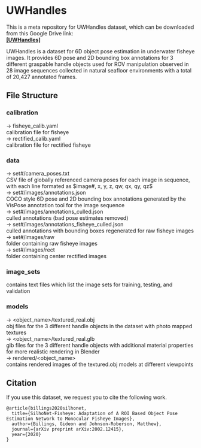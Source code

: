 # UWHandles
This is a meta repository for UWHandles dataset, which can be downloaded from this Google Drive link:  
[**[UWHandles]**](https://drive.google.com/file/d/1mZYeBiceVeo9dRYaCuJBaY63NufiA_fB/view?usp=sharing)

UWHandles is a dataset for 6D object pose estimation in underwater fisheye images. It provides 6D pose and 2D bounding box annotations for 3 different graspable handle objects used for ROV manipulation observed in 28 image sequences collected in natural seafloor environments with a total of 20,427 annotated frames.

## File Structure

### calibration
-> fisheye_calib.yaml  
calibration file for fisheye  
-> rectified_calib.yaml  
calibration file for rectified fisheye  

### data
-> set#/camera_poses.txt  
CSV file of globally referenced camera poses for each image in sequence, with each line formated as $image#, x, y, z, qw, qx, qy, qz$  
-> set#/images/annotations.json  
COCO style 6D pose and 2D bounding box annotations generated by the VisPose annotation tool for the image sequence  
-> set#/images/annotations_culled.json  
culled annotations (bad pose estimates removed)  
-> set#/images/annotations_fisheye_culled.json  
culled annotations with bounding boxes regenerated for raw fisheye images  
-> set#/images/raw  
folder containing raw fisheye images  
-> set#/images/rect  
folder containing center rectified images  

### image_sets
contains text files which list the image sets for training, testing, and validation  

### models
-> <object_name>/textured_real.obj  
obj files for the 3 different handle objects in the dataset with photo mapped textures  
-> <object_name>/textured_real.glb  
glb files for the 3 different handle objects with additional material properties for more realistic rendering in Blender  
-> rendered/<object_name>  
contains rendered images of the textured.obj models at different viewpoints  

## Citation
If you use this dataset, we request you to cite the following work.
```
@article{billings2020silhonet,
  title={SilhoNet-Fisheye: Adaptation of A ROI Based Object Pose Estimation Network to Monocular Fisheye Images},
  author={Billings, Gideon and Johnson-Roberson, Matthew},
  journal={arXiv preprint arXiv:2002.12415},
  year={2020}
}
```
